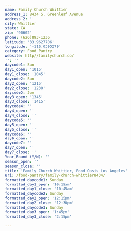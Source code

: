 ```yaml
---
name: Family Church Whittier
address_1: 8434 S. Greenleaf Avenue
address_2: ''
city: Whittier
state: CA
zip: '90602'
phone: (626)893-1236
latitude: '33.9627706'
longitude: '-118.0395279'
category: Food Pantry
website: http//familychurch.co/
'': ''
daycode1: Sun
day1_open: '1015'
day1_close: '1045'
daycode2: Sun
day2_open: '1215'
day2_close: '1230'
daycode3: Sun
day3_open: '1345'
day3_close: '1415'
daycode4: ''
day4_open: ''
day4_close: ''
daycode5: ''
day5_open: ''
day5_close: ''
daycode6: ''
day6_open: ''
daycode7: ''
day7_open: ''
day7_close: ''
Year_Round (Y/N): ''
season_open: ''
season_close: ''
title: 'Family Church Whittier, Food Oasis Los Angeles'
uri: /food-pantry/family-church-whittier8434/
formatted_daycode1: Sunday
formatted_day1_open: '10:15am'
formatted_day1_close: '10:45am'
formatted_daycode2: Sunday
formatted_day2_open: '12:15pm'
formatted_day2_close: '12:30pm'
formatted_daycode3: Sunday
formatted_day3_open: '1:45pm'
formatted_day3_close: '2:15pm'

---
```

